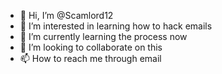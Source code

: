 - 👋 Hi, I’m @Scamlord12
- 👀 I’m interested in learning how to hack emails 
- 🌱 I’m currently learning the process now
- 💞️ I’m looking to collaborate on this 
- 📫 How to reach me through email

<!---
Scamlord12/Scamlord12 is a ✨ special ✨ repository because its `README.md` (this file) appears on your GitHub profile.
You can click the Preview link to take a look at your changes.
--->
